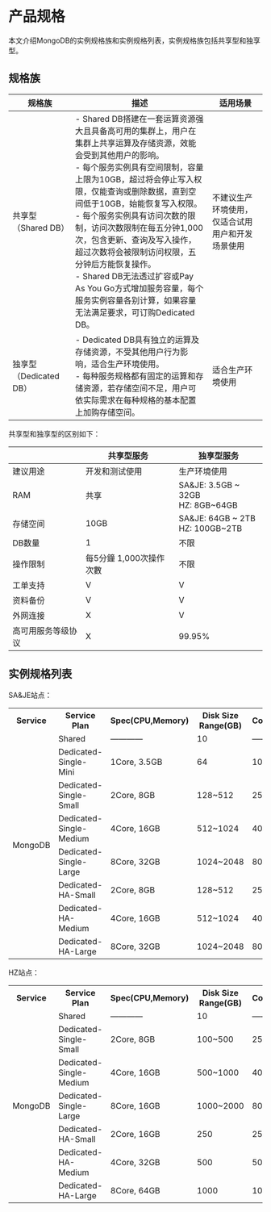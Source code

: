 # 产品规格

本文介绍MongoDB的实例规格族和实例规格列表，实例规格族包括共享型和独享型。

## 规格族

| 规格族                 | 描述                                                         | 适用场景                                         |
| ---------------------- | ------------------------------------------------------------ | ------------------------------------------------ |
| 共享型（Shared DB）    | - Shared DB搭建在一套运算资源强大且具备高可用的集群上，用户在集群上共享运算及存储资源，效能会受到其他用户的影响。<br>- 每个服务实例具有空间限制，容量上限为10GB，超过将会停止写入权限，仅能查询或删除数据，直到空间低于10GB，始能恢复写入权限。<br>- 每个服务实例具有访问次数的限制，访问次数限制在每五分钟1,000次，包含更新、查询及写入操作，超过次数将会被限制访问权限，五分钟后方能恢复操作。<br>- Shared DB无法透过扩容或Pay As You Go方式增加服务容量，每个服务实例容量各别计算，如果容量无法满足要求，可订购Dedicated DB。 | 不建议生产环境使用，仅适合试用用户和开发场景使用 |
| 独享型（Dedicated DB） | - Dedicated DB具有独立的运算及存储资源，不受其他用户行为影响，适合生产环境使用。<br>- 每种服务规格都有固定的运算和存储资源，若存储空间不足，用户可依实际需求在每种规格的基本配置上加购存储空间。 | 适合生产环境使用                                 |

共享型和独享型的区别如下：

|                    | 共享型服务              | 独享型服务                          |
| ------------------ | ----------------------- | ----------------------------------- |
| 建议用途           | 开发和测试使用          | 生产环境使用                        |
| RAM                | 共享                    | SA&JE: 3.5GB ~ 32GB<br>HZ: 8GB~64GB |
| 存储空间           | 10GB                    | SA&JE: 64GB ~ 2TB<br>HZ: 100GB~2TB  |
| DB数量             | 1                       | 不限                                |
| 操作限制           | 每5分鐘 1,000次操作次數 | 不限                                |
| 工单支持           | V                       | V                                   |
| 资料备份           | V                       | V                                   |
| 外网连接           | X                       | V                                   |
| 高可用服务等级协议 | X                       | 99.95%                              |



## 实例规格列表
SA&JE站点：
<table>    
  <tr><th>Service</th><th>Service Plan</th><th>Spec(CPU,Memory)</th><th>Disk Size Range(GB)</th><th>Connections</th><th>Node</th></tr>   
  <tr><td rowspan="8">MongoDB</td><td>Shared</td><td>————</td></td><td>10</td><td>————</td><td>3</td></tr>   
  <tr><td>Dedicated-Single-Mini</td><td>1Core, 3.5GB</td><td>64</td><td>1000</td><td>1</td></tr> 
  <tr><td>Dedicated-Single-Small</td><td>2Core, 8GB</td><td>128~512</td><td>2500</td><td>1</td></tr>
  <tr><td>Dedicated-Single-Medium</td><td>4Core, 16GB</td><td>512~1024</td><td>4000</td><td>1</td></tr>
  <tr><td>Dedicated-Single-Large</td><td>8Core, 32GB</td><td>1024~2048</td><td>8000</td><td>1</td></tr>
  <tr><td>Dedicated-HA-Small</td><td>2Core, 8GB</td><td>128~512</td><td>2500</td><td>3</td></tr>
  <tr><td>Dedicated-HA-Medium</td><td>4Core, 16GB</td><td>512~1024</td><td>4000</td><td>3</td></tr>
  <tr><td>Dedicated-HA-Large</td><td>8Core, 32GB</td><td>1024~2048</td><td>8000</td><td>3</td></tr>
</table>   

HZ站点：
<table>    
  <tr><th>Service</th><th>Service Plan</th><th>Spec(CPU,Memory)</th><th>Disk Size Range(GB)</th><th>Connections</th><th>Node</th></tr>   
  <tr><td rowspan="7">MongoDB</td><td>Shared</td><td>————</td></td><td>10</td><td>————</td><td>3</td></tr>   
  <tr><td>Dedicated-Single-Small</td><td>2Core, 8GB</td><td>100~500</td><td>2500</td><td>1</td></tr>
  <tr><td>Dedicated-Single-Medium</td><td>4Core, 16GB</td><td>500~1000</td><td>4000</td><td>1</td></tr>
  <tr><td>Dedicated-Single-Large</td><td>8Core, 16GB</td><td>1000~2000</td><td>8000</td><td>1</td></tr>
  <tr><td>Dedicated-HA-Small</td><td>2Core, 16GB</td><td>250</td><td>2500</td><td>3</td></tr>
  <tr><td>Dedicated-HA-Medium</td><td>4Core, 32GB</td><td>500</td><td>5000</td><td>3</td></tr>
  <tr><td>Dedicated-HA-Large</td><td>8Core, 64GB</td><td>1000</td><td>10000</td><td>3</td></tr>
</table>
